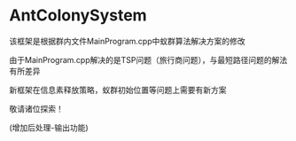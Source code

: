 # AntColonySystem

该框架是根据群内文件MainProgram.cpp中蚁群算法解决方案的修改

由于MainProgram.cpp解决的是TSP问题（旅行商问题），与最短路径问题的解法有所差异

新框架在信息素释放策略，蚁群初始位置等问题上需要有新方案

敬请诸位探索！

(增加后处理-输出功能)
